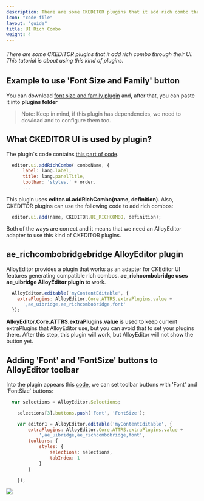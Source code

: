 ```yaml
---
description: There are some CKEDITOR plugins that it add rich combo through their UI. This tutorial is about using this kind of plugins.
icon: "code-file"
layout: "guide"
title: UI Rich Combo
weight: 4
---
```


###### There are some CKEDITOR plugins that it add rich combo through their UI. This tutorial is about using this kind of plugins.

<article id="article1">

## Example to use 'Font Size and Family' button

<span class="code-header">You can download <a alt="font plugin" href="http://ckeditor.com/addon/colorbutton">font size and family plugin</a> and, after that,
you can paste it into <strong>plugins folder</strong>
</span>

> Note: Keep in mind, if this plugin has dependencies, we need to dowload and to configure them too.

</article>

<article id="article2">

## What CKEDITOR UI is used by plugin?

<p>
  The plugin´s code contains <a alt="code of plugin" href="https://github.com/ckeditor/ckeditor-dev/blob/master/plugins/font/plugin.js#L35">this part of code</a>.
</p>

```js
  editor.ui.addRichCombo( comboName, {
      label: lang.label,
      title: lang.panelTitle,
      toolbar: 'styles,' + order,
      ...
```
<p>This plugin uses <strong>editor.ui.addRichCombo(name, definition)</strong>. Also, CKEDITOR plugins can use the following code to add rich combos:</p>

```js
  editor.ui.add(name, CKEDITOR.UI_RICHCOMBO, definition);
```
<p>Both of the ways are correct and it means that we need an AlloyEditor adapter to use this kind of CKEDITOR plugins.</p>

</article>

<article id="article3">

## ae_richcombobridgebridge AlloyEditor plugin

<p>
  AlloyEditor provides a plugin that works as an adapter for CKEditor UI features generating compatible rich combos.
  <strong>ae_richcombobridge uses ae_uibridge AlloyEditor plugin</strong> to work.
</p>

```js
  AlloyEditor.editable('myContentEditable', {
    extraPlugins: AlloyEditor.Core.ATTRS.extraPlugins.value +
      ',ae_uibridge,ae_richcombobridge,font'
  });
```
<p>
  <strong>AlloyEditor.Core.ATTRS.extraPlugins.value</strong> is used to keep current extraPlugins that AlloyEditor use, but you can avoid that to set your plugins there. After this step, this plugin will work, but AlloyEditor will not show the button yet.
</p>

</article>

<article id="article4">

## Adding 'Font' and 'FontSize' buttons to AlloyEditor toolbar

<p>Into the plugin appears this <a alt="Name of buttons" href="https://github.com/ckeditor/ckeditor-dev/blob/master/plugins/font/plugin.js#L232-L233">code</a>, we can set toolbar buttons with 'Font' and 'FontSize' buttons: </p>

```js
  var selections = AlloyEditor.Selections;

    selections[3].buttons.push('Font', 'FontSize');

    var editor1 = AlloyEditor.editable('myContentEditable', {
        extraPlugins: AlloyEditor.Core.ATTRS.extraPlugins.value +
            ',ae_uibridge,ae_richcombobridge,font',
        toolbars: {
            styles: {
                selections: selections,
                tabIndex: 1
            }
        }

    });
```
<div class="thumbnail">
  <img class="img img-polaroid" src="<%= @getAssetsUrl() %>/img/guides/ckeditor_ui_richcombo.png"/>
</div>

</article>